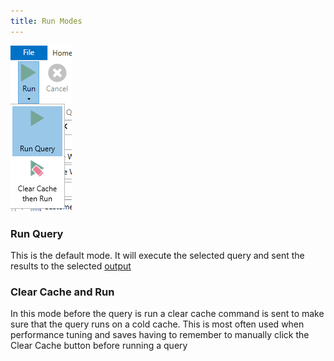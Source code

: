 ```yaml
---
title: Run Modes
---
```


![run modes](run-modes.png)

### Run Query
This is the default mode. It will execute the selected query and sent the results to the selected [output](output-modes)

### Clear Cache and Run
In this mode before the query is run a clear cache command is sent to make sure that the query runs on a cold cache. This is most often used when performance tuning and saves having to remember to manually click the Clear Cache button before running a query
